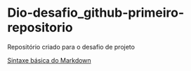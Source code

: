 # Dio-desafio_github-primeiro-repositorio
Repositório criado para o desafio de projeto

[Sintaxe básica do Markdown](https://www.markdownguide.org/basic-syntax/)
